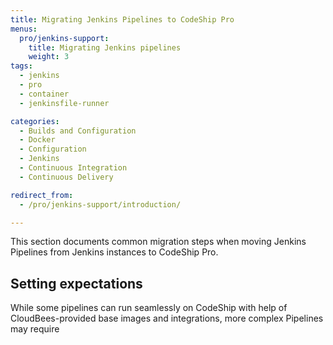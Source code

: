 ```yaml
---
title: Migrating Jenkins Pipelines to CodeShip Pro
menus:
  pro/jenkins-support:
    title: Migrating Jenkins pipelines
    weight: 3
tags:
  - jenkins
  - pro
  - container
  - jenkinsfile-runner

categories:
  - Builds and Configuration
  - Docker
  - Configuration
  - Jenkins
  - Continuous Integration
  - Continuous Delivery

redirect_from:
  - /pro/jenkins-support/introduction/

---
```


This section documents common migration steps when moving Jenkins Pipelines from Jenkins instances to CodeShip Pro.

## Setting expectations

While some pipelines can run seamlessly on CodeShip with help of CloudBees-provided base images and integrations,
more complex Pipelines may require 